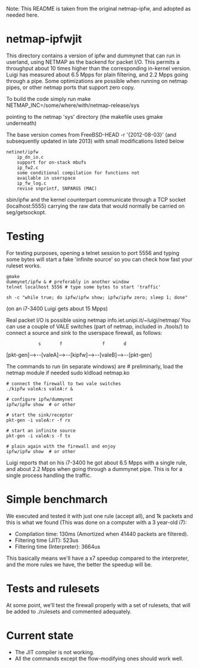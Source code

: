 Note: This README is taken from the original netmap-ipfw, and adopted as needed
here.

netmap-ipfwjit
==============
This directory contains a version of ipfw and dummynet that can
run in userland, using NETMAP as the backend for packet I/O.
This permits a throughput about 10 times higher than the
corresponding in-kernel version. Luigi has measured about 6.5 Mpps
for plain filtering, and 2.2 Mpps going through a pipe.
Some optimizations are possible when running on netmap pipes,
or other netmap ports that support zero copy.

To build the code simply run
	make NETMAP_INC=/some/where/with/netmap-release/sys

pointing to the netmap 'sys' directory
(the makefile uses gmake underneath)

The base version comes from FreeBSD-HEAD -r '{2012-08-03}'
(and subsequently updated in late 2013)
with small modifications listed below

	netinet/ipfw
	    ip_dn_io.c
		support for on-stack mbufs
	    ip_fw2.c
		some conditional compilation for functions not
		available in userspace
	    ip_fw_log.c
		revise snprintf, SNPARGS (MAC)


sbin/ipfw and the kernel counterpart communicate through a
TCP socket (localhost:5555) carrying the raw data that would
normally be carried on seg/getsockopt.

Testing
=======
For testing purposes, opening a telnet session to port 5556 and
typing some bytes will start a fake 'infinite source' so you can
check how fast your ruleset works.

	gmake
	dummynet/ipfw & # preferably in another window
	telnet localhost 5556 # type some bytes to start 'traffic'

	sh -c "while true; do ipfw/ipfw show; ipfw/ipfw zero; sleep 1; done"

(on an i7-3400 Luigi gets about 15 Mpps)

Real packet I/O is possible using netmap info.iet.unipi.it/~luigi/netmap/ You
can use a couple of VALE switches (part of netmap, included in ./tools/) to
connect a source and sink to the userspace firewall, as follows:

                s       f               f       d
   [pkt-gen]-->--[valeA]-->--[kipfw]-->--[valeB]-->--[pkt-gen]

The commands to run (in separate windows) are
	# preliminarly, load the netmap module if needed
	sudo kldload netmap.ko

	# connect the firewall to two vale switches
	./kipfw valeA:s valeA:r &

	# configure ipfw/dummynet
	ipfw/ipfw show	# or other

	# start the sink/receptor
	pkt-gen -i valeA:r -f rx

	# start an infinite source
	pkt-gen -i valeA:s -f tx

	# plain again with the firewall and enjoy
	ipfw/ipfw show  # or other

Luigi reports that on his i7-3400 he got about 6.5 Mpps with a single
rule, and about 2.2 Mpps when going through a dummynet pipe. This is for a
single process handling the traffic.

Simple benchmarch
=================
We executed and tested it with just one rule (accept all), and 1k packets and
this is what we found (This was done on a computer with a 3 year-old i7):
- Compilation time: 130ms (Amortized when 41440 packets are filtered).
- Filtering time (JIT): 523us
- Filtering time (Interpreter): 3664us

This basically means we'll have a x7 speedup compared to the interpreter, and
the more rules we have, the better the speedup will be.

Tests and rulesets
==================
At some point, we'll test the firewall properly with a set of rulesets, that
will be added to ./rulesets and commented adequately.

Current state
=============
- The JIT compiler is not working.
- All the commands except the flow-modifying ones should work well.

